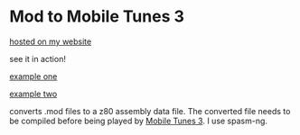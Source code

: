 # Mod to Mobile Tunes 3
[hosted on my website](http://www.klownfish.net/other/modtomt3/)

see it in action!

[example one](https://www.youtube.com/watch?v=t0bHonXS5jw)

[example two](https://www.youtube.com/watch?v=1o6-NNOuU8Q)

converts .mod files to a z80 assembly data file. The converted file needs 
to be compiled before being played by [Mobile Tunes 3](https://www.cemetech.net/projects/mtunes/index.php).
I use spasm-ng.